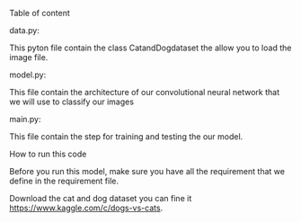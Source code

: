 ﻿Table of content 

data.py: 

This pyton file contain the class CatandDogdataset the allow you to load the image file.

model.py: 

This file contain the architecture of our convolutional neural network that we will use to classify our images 

main.py: 

This file contain the step for training and testing the our model.


﻿How to run this code
 
Before you run this model, make sure you have all the requirement that we define in the requirement file.

Download the cat and dog dataset you can fine it https://www.kaggle.com/c/dogs-vs-cats.  




